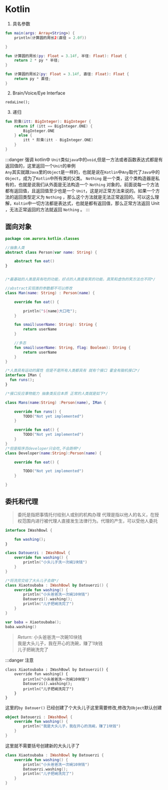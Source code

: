 # Kotlin


1. 具名参数


```kotlin
fun main(args: Array<String>) {
    println(计算圆的周长2(直径 = 2.0f))

}

fun 计算圆的周长(py: Float = 3.14f, 半径: Float): Float {
    return 2 * py * 半径;
}

fun 计算圆的周长2(py: Float = 3.14f, 直径: Float): Float {
    return py * 直径;
}

```

2. Brain/Voice/Eye Interface  

`redaLine();`

3. 递归

```kotlin
fun 阶乘(itt: BigInteger): BigInteger {
    return if (itt == BigInteger.ONE) {
        BigInteger.ONE
    } else {
        itt * 阶乘(itt - BigInteger.ONE)
    }
}
```

:::danger 强调
kotlin中 `Unit`类似`java`中的`void`,但是一方法或者函数表达式都是有返回值的，这里返回一个`Unit`的单例<br/>
`Any`其实就跟`Java`里的`Object`是一样的，也就是说在`Kotlin`中`Any`取代了`Java`中的`Object`，成为了`Kotlin`中所有类的父类。
`Nothing` 是一个类，这个类构造器是私有的，也就是说我们从外面是无法构造一个 `Nothing` 对象的。前面说每一个方法都有返回值，且返回值至少也是一个 `Unit`，这是对正常方法来说的。如果一个方法的返回类型定义为 `Nothing` ，那么这个方法就是无法正常返回的。可以这么理解，`Koltin`中一切方法都是表达式，也就是都有返回值，那么正常方法返回 Unit ，无法正常返回的方法就返回 `Nothing` 。
:::


## 面向对象

```kotlin
package com.aurora.kotlin.classes

//抽象人类
abstract class Person(var name: String) {

    abstract fun eat()
}


/*最基础的人类是具有吃的功能，好点的人类是有笑的功能，真笑和虚伪的笑方法也不同*/

//abstract实现类的参数都不可以修改
class Man(name: String) : Person(name) {

    override fun eat() {

        println("${name}大口吃");
    }

    fun smail(userName: String): String {
        return userName
    }

    //多态
    fun smail(userName: String, flag: Boolean): String {
        return userName
    }
}

/*人类具有运动的属性 但是不是所有人类都具有 就有个接口 霍金有脑机接口*/
interface IMan {
  fun runs();
}

/*接口反应事物能力 抽象类反应本质 正常的人类就是如下*/

class Mans(name:String) :Person(name), IMan {

    override fun runs() {
        TODO("Not yet implemented")
    }

    override fun eat() {
        TODO("Not yet implemented")
    }
}
/*但是程序员developer只会吃,不会跑啊*/
class Developer(name:String):Person(name) {

    override fun eat() {

        TODO("Not yet implemented")
    }

}
```

## 委托和代理 

> 委托是指把事情托付给别人或别的机构办理 
> 代理是指以他人的名义，在授权范围内进行被代理人直接发生法律行为。代理的产生，可以受他人委托

```kotlin
interface IWashBowl {

    fun washing();
}

class Datouerzi : IWashBowl {
    override fun washing() {
        println("小头儿子洗一次碗1块钱")
    }
}

/*将洗完交给了大头儿子去做*/
class Xiaotoubaba : IWashBowl by Datouerzi() {
    override fun washing() {
        println("小头爸爸洗一次碗10块钱")
        Datouerzi().washing();
        println("儿子把碗洗完了")
    }
}

var baba = Xiaotoubaba();
baba.washing()
```

>_Return:_
> 小头爸爸洗一次碗10块钱<br/>
> 我是大头儿子，我在开心的洗碗，赚了1块钱<br/>
> 儿子把碗洗完了

:::danger 注意
```
class Xiaotoubaba : IWashBowl by Datouerzi() {
    override fun washing() {
        println("小头爸爸洗一次碗10块钱")
        Datouerzi().washing();
        println("儿子把碗洗完了")
    }
}
```
 
这里的`by Datouer()` 已经创建了个大头儿子这里需要修改,修改为`Object`默认创建<br/>

```kotlin
object Datouerzi : IWashBowl {
    override fun washing() {
        println("我是大头儿子，我在开心的洗碗，赚了1块钱")
    }
}
```

这里就不需要括号创建新的大头儿子了<br/>

```kotlin
class Xiaotoubaba : IWashBowl by Datouerzi {
    override fun washing() {
        println("小头爸爸洗一次碗10块钱")
        Datouerzi.washing();
        println("儿子把碗洗完了")
    }
}
```